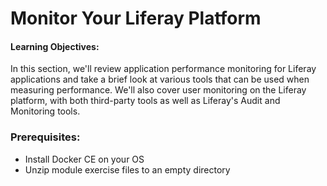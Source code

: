 # Monitor Your Liferay Platform

<div class="ahead">
<h4>Learning Objectives:</h4>
In this section, we'll review application performance monitoring for Liferay applications and take a brief look at various tools that can be used when measuring performance. We'll also cover user monitoring on the Liferay platform, with both third-party tools as well as Liferay's Audit and Monitoring tools. 

<!--
<h4>Tasks to Accomplish:</h4>
<ul>
	<li>Examine and run a Liferay stack on Tomcat servers</li>
	<li>Install Liferay on a Wildfly Server</li>
</ul>
-->

<h3>Prerequisites:</h3>
<ul>
	<li>Install Docker CE on your OS</li>
	<li>Unzip module exercise files to an empty directory</li>
</ul>
</div>

